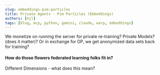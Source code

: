 ```yaml
---
slug: embeddings-pim-particles
title: Private Agents - Pim Particles (Embeddings)
authors: [njl]
tags: [blog, mcp, python, gemini, claude, warp, embeddings]
---
```


We monetize on running the server for private re-training? Private Models? (does it matter)? Or in exchange for DP, we get anonymized data sets back for training?

<!-- truncate -->
<!--
 Distributed Training
 Private LLMs

-->
#### How do those flowers federated learning folks fit in?


Different Dimensions - what does this mean?
